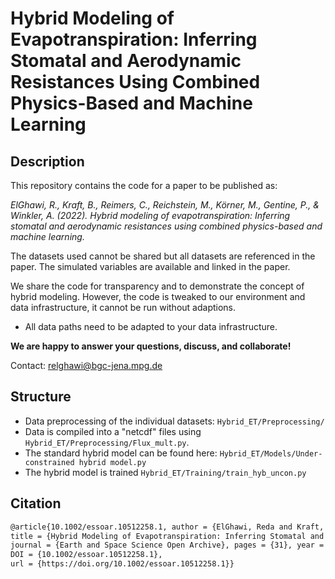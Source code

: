 # Hybrid Modeling of Evapotranspiration: Inferring Stomatal and Aerodynamic Resistances Using Combined Physics-Based and Machine Learning

## Description

This repository contains the code for a paper to be published as:

*ElGhawi, R., Kraft, B., Reimers, C., Reichstein, M., Körner, M., Gentine, P., & Winkler, A. (2022). Hybrid modeling of evapotranspiration: Inferring stomatal and aerodynamic resistances using combined physics-based and machine learning.*

The datasets used cannot be shared but all datasets are referenced in the paper. The simulated variables are available and linked in the paper.

We share the code for transparency and to demonstrate the concept of hybrid modeling. However, the code is tweaked to our environment and data infrastructure, it cannot be run without adaptions.

* All data paths need to be adapted to your data infrastructure.

**We are happy to answer your questions, discuss, and collaborate!**

Contact: relghawi@bgc-jena.mpg.de

## Structure

* Data preprocessing of the individual datasets: `Hybrid_ET/Preprocessing/`
* Data is compiled into a "netcdf" files using `Hybrid_ET/Preprocessing/Flux_mult.py`.
* The standard hybrid model can be found here: `Hybrid_ET/Models/Under-constrained hybrid model.py`
* The hybrid model is trained `Hybrid_ET/Training/train_hyb_uncon.py `

## Citation

```tex
@article{10.1002/essoar.10512258.1, author = {ElGhawi, Reda and Kraft, Basil and Reimers, Christian and Reichstein, Markus and Körner, Marco and Gentine, Pierre and Winkler, Alexander J},
title = {Hybrid Modeling of Evapotranspiration: Inferring Stomatal and Aerodynamic Resistances Using Combined Physics-Based and Machine Learning}, 
journal = {Earth and Space Science Open Archive}, pages = {31}, year = {2022}, 
DOI = {10.1002/essoar.10512258.1}, 
url = {https://doi.org/10.1002/essoar.10512258.1}}
```
